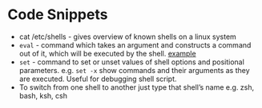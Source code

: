 # Code Snippets

- cat /etc/shells - gives overview of known shells on a linux system
- `eval` - command which takes an argument and constructs a command out of it, which will be executed by the shell. [example](https://unix.stackexchange.com/a/23117)
- `set` - command to set or unset values of shell options and positional parameters. e.g. `set -x` show commands and their arguments as they are executed. Useful for debugging shell script.
- To switch from one shell to another just type that shell’s name e.g. zsh, bash, ksh, csh


